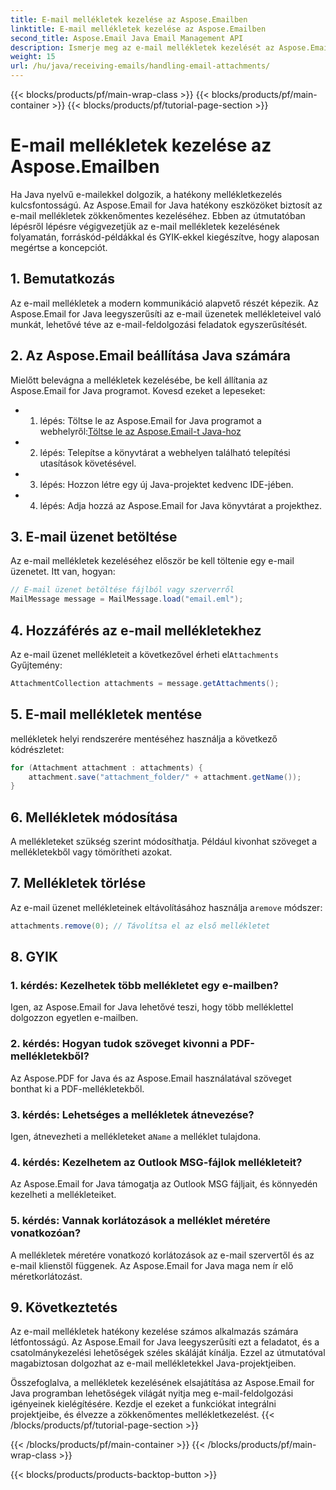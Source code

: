 ```yaml
---
title: E-mail mellékletek kezelése az Aspose.Emailben
linktitle: E-mail mellékletek kezelése az Aspose.Emailben
second_title: Aspose.Email Java Email Management API
description: Ismerje meg az e-mail mellékletek kezelését az Aspose.Email for Java alkalmazásban. Lépésről lépésre, forráskóddal és GYIK-vel az e-mail mellékletek hatékony kezeléséhez.
weight: 15
url: /hu/java/receiving-emails/handling-email-attachments/
---
```


{{< blocks/products/pf/main-wrap-class >}}
{{< blocks/products/pf/main-container >}}
{{< blocks/products/pf/tutorial-page-section >}}

# E-mail mellékletek kezelése az Aspose.Emailben


Ha Java nyelvű e-mailekkel dolgozik, a hatékony mellékletkezelés kulcsfontosságú. Az Aspose.Email for Java hatékony eszközöket biztosít az e-mail mellékletek zökkenőmentes kezeléséhez. Ebben az útmutatóban lépésről lépésre végigvezetjük az e-mail mellékletek kezelésének folyamatán, forráskód-példákkal és GYIK-ekkel kiegészítve, hogy alaposan megértse a koncepciót.

## 1. Bemutatkozás

Az e-mail mellékletek a modern kommunikáció alapvető részét képezik. Az Aspose.Email for Java leegyszerűsíti az e-mail üzenetek mellékleteivel való munkát, lehetővé téve az e-mail-feldolgozási feladatok egyszerűsítését.

## 2. Az Aspose.Email beállítása Java számára

Mielőtt belevágna a mellékletek kezelésébe, be kell állítania az Aspose.Email for Java programot. Kovesd ezeket a lepeseket:

-  1. lépés: Töltse le az Aspose.Email for Java programot a webhelyről:[Töltse le az Aspose.Email-t Java-hoz](https://releases.aspose.com/email/java/)

- 2. lépés: Telepítse a könyvtárat a webhelyen található telepítési utasítások követésével.

- 3. lépés: Hozzon létre egy új Java-projektet kedvenc IDE-jében.

- 4. lépés: Adja hozzá az Aspose.Email for Java könyvtárat a projekthez.

## 3. E-mail üzenet betöltése

Az e-mail mellékletek kezeléséhez először be kell töltenie egy e-mail üzenetet. Itt van, hogyan:

```java
// E-mail üzenet betöltése fájlból vagy szerverről
MailMessage message = MailMessage.load("email.eml");
```

## 4. Hozzáférés az e-mail mellékletekhez

 Az e-mail üzenet mellékleteit a következővel érheti el`Attachments` Gyűjtemény:

```java
AttachmentCollection attachments = message.getAttachments();
```

## 5. E-mail mellékletek mentése

mellékletek helyi rendszerére mentéséhez használja a következő kódrészletet:

```java
for (Attachment attachment : attachments) {
    attachment.save("attachment_folder/" + attachment.getName());
}
```

## 6. Mellékletek módosítása

A mellékleteket szükség szerint módosíthatja. Például kivonhat szöveget a mellékletekből vagy tömörítheti azokat.

## 7. Mellékletek törlése

 Az e-mail üzenet mellékleteinek eltávolításához használja a`remove` módszer:

```java
attachments.remove(0); // Távolítsa el az első mellékletet
```

## 8. GYIK

### 1. kérdés: Kezelhetek több mellékletet egy e-mailben?

Igen, az Aspose.Email for Java lehetővé teszi, hogy több melléklettel dolgozzon egyetlen e-mailben.

### 2. kérdés: Hogyan tudok szöveget kivonni a PDF-mellékletekből?

Az Aspose.PDF for Java és az Aspose.Email használatával szöveget bonthat ki a PDF-mellékletekből.

### 3. kérdés: Lehetséges a mellékletek átnevezése?

 Igen, átnevezheti a mellékleteket a`Name` a melléklet tulajdona.

### 4. kérdés: Kezelhetem az Outlook MSG-fájlok mellékleteit?

Az Aspose.Email for Java támogatja az Outlook MSG fájljait, és könnyedén kezelheti a mellékleteiket.

### 5. kérdés: Vannak korlátozások a melléklet méretére vonatkozóan?

A mellékletek méretére vonatkozó korlátozások az e-mail szervertől és az e-mail klienstől függenek. Az Aspose.Email for Java maga nem ír elő méretkorlátozást.

## 9. Következtetés

Az e-mail mellékletek hatékony kezelése számos alkalmazás számára létfontosságú. Az Aspose.Email for Java leegyszerűsíti ezt a feladatot, és a csatolmánykezelési lehetőségek széles skáláját kínálja. Ezzel az útmutatóval magabiztosan dolgozhat az e-mail mellékletekkel Java-projektjeiben.

Összefoglalva, a mellékletek kezelésének elsajátítása az Aspose.Email for Java programban lehetőségek világát nyitja meg e-mail-feldolgozási igényeinek kielégítésére. Kezdje el ezeket a funkciókat integrálni projektjeibe, és élvezze a zökkenőmentes mellékletkezelést.
{{< /blocks/products/pf/tutorial-page-section >}}

{{< /blocks/products/pf/main-container >}}
{{< /blocks/products/pf/main-wrap-class >}}

{{< blocks/products/products-backtop-button >}}
